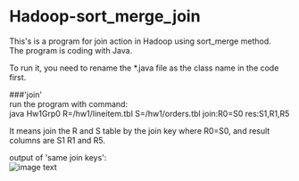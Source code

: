 # Hadoop-sort_merge_join
This's is a program for join action in Hadoop using sort_merge method.<br>
The program is coding with Java.<br>

To run it, you need to rename the *.java file as the class name in the code first.

###'join'<br>
run the program with command:<br>
java Hw1Grp0 R=/hw1/lineitem.tbl S=/hw1/orders.tbl join:R0=S0 res:S1,R1,R5

It means join the R and S table by the join key where R0=S0,  and result columns are S1 R1 and R5.

output of 'same join keys':<br>
![image text](https://github.com/liuchengzimozigreat/Hadoop-sort_merge_join/blob/master/same_key_join_output.png?raw=true)<br>
